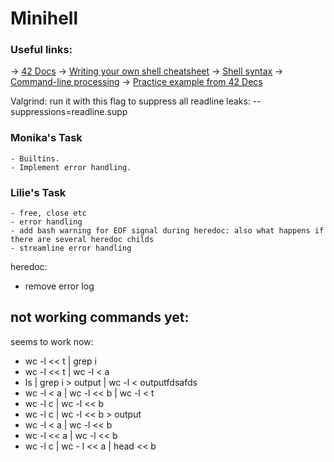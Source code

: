 # Minihell

### Useful links:
-> <a href="https://harm-smits.github.io/42docs/projects/minishell" target="_blank">42 Docs</a>
-> <a href="https://www.cs.purdue.edu/homes/grr/SystemsProgrammingBook/Book/Chapter5-WritingYourOwnShell.pdf" targrt="_blank">Writing your own shell cheatsheet</a>
-> <a href="https://pubs.opengroup.org/onlinepubs/009695399/utilities/xcu_chap02.html" target="_blank">Shell syntax</a>
-> <a href="https://www.linux.org/threads/bash-03-–-command-line-processing.38676/" target="_blank">Command-line processing</a>
-> <a href="https://github.com/Swoorup/mysh" target="_blank">Practice example from 42 Decs</a>

Valgrind: run it with this flag to suppress all readline leaks: --suppressions=readline.supp

### Monika's Task
    - Builtins.
    - Implement error handling.

### Lilie's Task
    - free, close etc
    - error handling
    - add bash warning for EOF signal during heredoc: also what happens if there are several heredoc childs
    - streamline error handling

heredoc:
- remove error log

not working commands yet:
-

seems to work now:
- wc -l << t | grep i
- wc -l << t | wc -l < a
- ls | grep i > output | wc -l < outputfdsafds
- wc -l < a | wc -l << b | wc -l < t
- wc -l c | wc -l << b
- wc -l c | wc -l << b > output
- wc -l < a | wc -l << b
- wc -l << a | wc -l << b
- wc -l c | wc - l << a | head << b